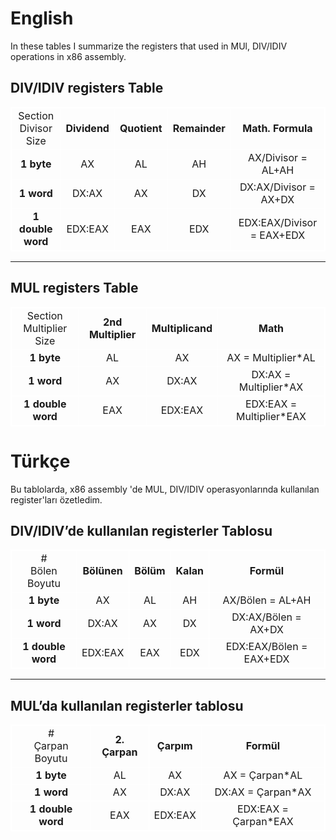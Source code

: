 <style>
table {
  text-align:center;
  border-collapse: collapse;
}

table, td, th {
  border: 1px solid white;
}
</style>
# English
In these tables I summarize the registers that used in MUl, DIV/IDIV operations in x86 assembly.

## DIV/IDIV registers Table
<table>
  <tr>
  
   <td>Section
<br>
Divisor Size
   </td>
   <td><strong>Dividend</strong>
   </td>
   <td><strong>Quotient </strong>
   </td>
   <td><strong>Remainder</strong>
   </td>
   <td><strong>Math. Formula</strong>
   </td>
  </tr>
  <tr>
   <td><strong>1 byte</strong>
   </td>
   <td>AX
   </td>
   <td>AL
   </td>
   <td>AH
   </td>
   <td>AX/Divisor = AL+AH
   </td>
  </tr>
  <tr>
   <td><strong>1 word</strong>
   </td>
   <td>DX:AX
   </td>
   <td>AX
   </td>
   <td>DX
   </td>
   <td>DX:AX/Divisor = AX+DX
   </td>
  </tr>
  <tr>
   <td><strong>1 double word</strong>
   </td>
   <td>EDX:EAX
   </td>
   <td>EAX
   </td>
   <td>EDX
   </td>
   <td>EDX:EAX/Divisor = EAX+EDX
   </td>
  </tr>
</table>

<hr>

## MUL registers Table

<table>
  <tr>
   <td>Section
<br>
Multiplier Size
   </td>
   <td><strong>2nd Multiplier</strong>
   </td>
   <td><strong>Multiplicand </strong>
   </td>
   <td><strong>Math</strong>
   </td>
  </tr>
  <tr>
   <td><strong>1 byte</strong>
   </td>
   <td>AL
   </td>
   <td>AX
   </td>
   <td>AX = Multiplier*AL
   </td>
  </tr>
  <tr>
   <td><strong>1 word</strong>
   </td>
   <td>AX
   </td>
   <td>DX:AX
   </td>
   <td>DX:AX = Multiplier*AX
   </td>
  </tr>
  <tr>
   <td><strong>1 double word</strong>
   </td>
   <td>EAX
   </td>
   <td>EDX:EAX
   </td>
   <td>EDX:EAX = Multiplier*EAX
   </td>
  </tr>
</table>


# Türkçe

Bu tablolarda, x86 assembly 'de MUL, DIV/IDIV operasyonlarında kullanılan register'ları özetledim.

## DIV/IDIV’de kullanılan registerler Tablosu

<table>
  <tr>
   <td>#
<br>
Bölen Boyutu
   </td>
   <td><strong>Bölünen</strong>
   </td>
   <td><strong>Bölüm</strong>
   </td>
   <td><strong>Kalan</strong>
   </td>
   <td><strong>Formül</strong>
   </td>
  </tr>
  <tr>
   <td><strong>1 byte</strong>
   </td>
   <td>AX
   </td>
   <td>AL
   </td>
   <td>AH
   </td>
   <td>AX/Bölen = AL+AH
   </td>
  </tr>
  <tr>
   <td><strong>1 word</strong>
   </td>
   <td>DX:AX
   </td>
   <td>AX
   </td>
   <td>DX
   </td>
   <td>DX:AX/Bölen = AX+DX
   </td>
  </tr>
  <tr>
   <td><strong>1 double word</strong>
   </td>
   <td>EDX:EAX
   </td>
   <td>EAX
   </td>
   <td>EDX
   </td>
   <td>EDX:EAX/Bölen = EAX+EDX
   </td>
  </tr>
</table>

<hr>

## MUL’da kullanılan registerler tablosu

<table>
  <tr>
   <td>#
<br>
Çarpan Boyutu
   </td>
   <td><strong>2. Çarpan</strong>
   </td>
   <td><strong>Çarpım</strong>
   </td>
   <td><strong>Formül</strong>
   </td>
  </tr>
  <tr>
   <td><strong>1 byte</strong>
   </td>
   <td>AL
   </td>
   <td>AX
   </td>
   <td>AX = Çarpan*AL
   </td>
  </tr>
  <tr>
   <td><strong>1 word</strong>
   </td>
   <td>AX
   </td>
   <td>DX:AX
   </td>
   <td>DX:AX = Çarpan*AX
   </td>
  </tr>
  <tr>
   <td><strong>1 double word</strong>
   </td>
   <td>EAX
   </td>
   <td>EDX:EAX
   </td>
   <td>EDX:EAX = Çarpan*EAX
   </td>
  </tr>
</table>

